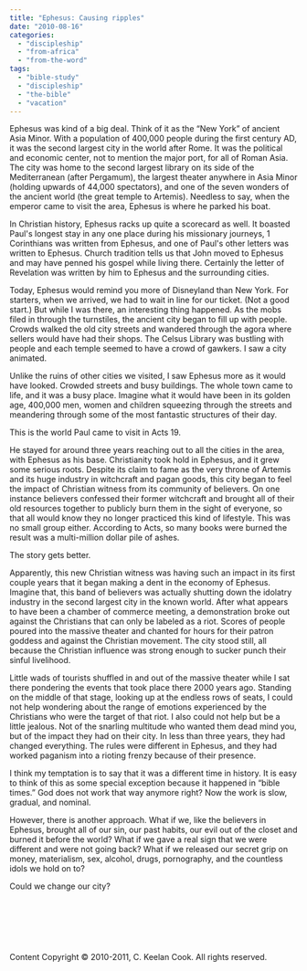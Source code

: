 ```yaml
---
title: "Ephesus: Causing ripples"
date: "2010-08-16"
categories: 
  - "discipleship"
  - "from-africa"
  - "from-the-word"
tags: 
  - "bible-study"
  - "discipleship"
  - "the-bible"
  - "vacation"
---
```


Ephesus was kind of a big deal. Think of it as the “New York” of ancient Asia Minor. With a population of 400,000 people during the first century AD, it was the second largest city in the world after Rome. It was the political and economic center, not to mention the major port, for all of Roman Asia. The city was home to the second largest library on its side of the Mediterranean (after Pergamum), the largest theater anywhere in Asia Minor (holding upwards of 44,000 spectators), and one of the seven wonders of the ancient world (the great temple to Artemis). Needless to say, when the emperor came to visit the area, Ephesus is where he parked his boat.

In Christian history, Ephesus racks up quite a scorecard as well. It boasted Paul's longest stay in any one place during his missionary journeys, 1 Corinthians was written from Ephesus, and one of Paul's other letters was written to Ephesus. Church tradition tells us that John moved to Ephesus and may have penned his gospel while living there. Certainly the letter of Revelation was written by him to Ephesus and the surrounding cities.

Today, Ephesus would remind you more of Disneyland than New York. For starters, when we arrived, we had to wait in line for our ticket. (Not a good start.) But while I was there, an interesting thing happened. As the mobs filed in through the turnstiles, the ancient city began to fill up with people. Crowds walked the old city streets and wandered through the agora where sellers would have had their shops. The Celsus Library was bustling with people and each temple seemed to have a crowd of gawkers. I saw a city animated.

Unlike the ruins of other cities we visited, I saw Ephesus more as it would have looked. Crowded streets and busy buildings. The whole town came to life, and it was a busy place. Imagine what it would have been in its golden age, 400,000 men, women and children squeezing through the streets and meandering through some of the most fantastic structures of their day.

This is the world Paul came to visit in Acts 19.

He stayed for around three years reaching out to all the cities in the area, with Ephesus as his base. Christianity took hold in Ephesus, and it grew some serious roots. Despite its claim to fame as the very throne of Artemis and its huge industry in witchcraft and pagan goods, this city began to feel the impact of Christian witness from its community of believers. On one instance believers confessed their former witchcraft and brought all of their old resources together to publicly burn them in the sight of everyone, so that all would know they no longer practiced this kind of lifestyle. This was no small group either. According to Acts, so many books were burned the result was a multi-million dollar pile of ashes.

The story gets better.

Apparently, this new Christian witness was having such an impact in its first couple years that it began making a dent in the economy of Ephesus. Imagine that, this band of believers was actually shutting down the idolatry industry in the second largest city in the known world. After what appears to have been a chamber of commerce meeting, a demonstration broke out against the Christians that can only be labeled as a riot. Scores of people poured into the massive theater and chanted for hours for their patron goddess and against the Christian movement. The city stood still, all because the Christian influence was strong enough to sucker punch their sinful livelihood.

Little wads of tourists shuffled in and out of the massive theater while I sat there pondering the events that took place there 2000 years ago. Standing on the middle of that stage, looking up at the endless rows of seats, I could not help wondering about the range of emotions experienced by the Christians who were the target of that riot. I also could not help but be a little jealous. Not of the snarling multitude who wanted them dead mind you, but of the impact they had on their city. In less than three years, they had changed everything. The rules were different in Ephesus, and they had worked paganism into a rioting frenzy because of their presence.

I think my temptation is to say that it was a different time in history. It is easy to think of this as some special exception because it happened in “bible times.” God does not work that way anymore right? Now the work is slow, gradual, and nominal.

However, there is another approach. What if we, like the believers in Ephesus, brought all of our sin, our past habits, our evil out of the closet and burned it before the world? What if we gave a real sign that we were different and were not going back? What if we released our secret grip on money, materialism, sex, alcohol, drugs, pornography, and the countless idols we hold on to?

Could we change our city?

 

 

 

Content Copyright © 2010-2011, C. Keelan Cook. All rights reserved.
